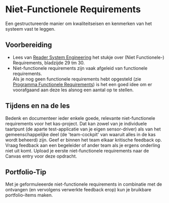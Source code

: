 # Niet-Functionele Requirements

Een gestructureerde manier om kwaliteitseisen en kenmerken van het systeem vast te leggen. 

## Voorbereiding

- Lees van [Reader System Engineering](https://github.com/HU-TI-DEV/TI-S2/blob/main/hardware-interfacing/pdfs/reader-system-engineering.pdf) het stukje over (Niet Functionele-) Requirements, bladzijde 29 tm 30.
- Niet-functionele requirements zijn vaak afgeleid van functionele requirements.  
  Als je nog geen functionele requirements hebt opgesteld (zie [Programma Functionele Requirements](./programma-functionele-requirements.md)) is het een goed idee om er voorafgaand aan deze les alsnog een aantal op te stellen.

## Tijdens en na de les

Bedenk en documenteer ieder enkele goede, relevante niet-functionele requirements voor het kas-project. Dat kan zowel van je individuele taartpunt (de aparte test-applicatie van je eigen sensor-driver) als van het gemeenschappelijke deel (de 'team-cockpit' van waaruit alles in de kas wordt beheerd) zijn. Geef er binnen het team elkaar kritische feedback op. Vraag feedback aan een begeleider of ander team als je ergens onderling niet uit komt. Upload je eerste niet-functionele requirements naar de Canvas entry voor deze opdracht.

## Portfolio-Tip

Met  je geformuleeerde niet-functionele requirements in combinatie met de ontvangen (en vervolgens verwerkte feedback erop) kun je bruikbare portfolio-items maken.
